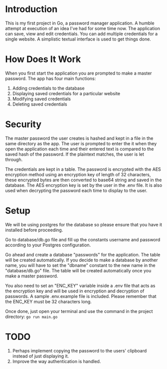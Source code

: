 # Introduction
This is my first project in Go, a password manager application. A humble attempt at execution of an idea I've had for some time now. The application can save, view and edit credentials. You can add multiple credentials for a single website. A simplistic textual interface is used to get things done.

# How Does It Work
When you first start the application you are prompted to make a master password. The app has four main functions:

1) Adding credentials to the database 
2) Displaying saved credentials for a particular website 
3) Modifying saved credentials 
4) Deleting saved credentials 

# Security 
The master password the user creates is hashed and kept in a file in the same directory as the app. The user is prompted to enter the it when they open the application each time and their entered text is compared to the saved hash of the password. If the plaintext matches, the user is let through. 

The credentials are kept in a table. The password is encrypted with the AES encryption method using an encryption key of length of 32 characters, these encrypted bytes are then converted to base64 string and saved in the database. The AES encryption key is set by the user in the .env file. It is also used when decrypting the password each time to display to the user. 

# Setup
We will be using postgres for the database so please ensure that you have it installed before proceeding.

Go to database/db.go file and fill up the constants username and password according to your Postgres configuration.  

Go ahead and create a database "passwords" for the application. The table will be created automatically. If you decide to make a database by another name, you will have to set the "dbname" constant to the new name in the "database/db.go" file. 
The table will be created automatically once you make a master password. 

You also need to set an "ENC_KEY" variable inside a .env file that acts as the encryption key and will be used in encryption and decryption of passwords. A sample .env.example file is included. Please remember that the ENC_KEY must be 32 characters long.

Once done, just open your terminal and use the command in the project directory: ```go run main.go```

# TODO
1) Perhaps implement copying the password to the users' clipboard instead of just displaying it.
2) Improve the way authentication is handled.
